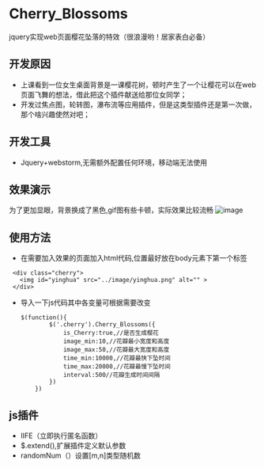# Cherry_Blossoms
jquery实现web页面樱花坠落的特效（很浪漫哟！居家表白必备）

## 开发原因
- 上课看到一位女生桌面背景是一课樱花树，顿时产生了一个让樱花可以在web页面飞舞的想法，借此把这个插件献送给那位女同学；
- 开发过焦点图，轮转图，瀑布流等应用插件，但是这类型插件还是第一次做，那个啥兴趣使然对吧；
## 开发工具
- Jquery+webstorm,无需额外配置任何环境，移动端无法使用

## 效果演示
为了更加显眼，背景换成了黑色,gif图有些卡顿，实际效果比较流畅
![image](https://github.com/jingegebuguai/Cherry_Blossoms/blob/master/yinghua.gif)

## 使用方法
- 在需要加入效果的页面加入html代码,位置最好放在body元素下第一个标签

 ```
  <div class="cherry">
    <img id="yinghua" src="../image/yinghua.png" alt="" >
  </div>
 ```
 
- 导入一下js代码其中各变量可根据需要改变

  ```
  $(function(){
          $('.cherry').Cherry_Blossoms({
              is_Cherry:true,//是否生成樱花
              image_min:10,//花瓣最小宽度和高度
              image_max:50,//花瓣最大宽度和高度
              time_min:10000,//花瓣最快下坠时间
              time_max:20000,//花瓣最慢下坠时间
              interval:500//花瓣生成时间间隔
          })
      })
  ```
  
## js插件
- IIFE（立即执行匿名函数）
- $.extend(),扩展插件定义默认参数  
- randomNum（）设置[m,n]类型随机数
